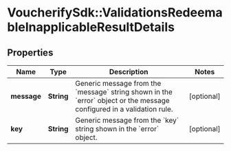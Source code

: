 # VoucherifySdk::ValidationsRedeemableInapplicableResultDetails

## Properties

| Name | Type | Description | Notes |
| ---- | ---- | ----------- | ----- |
| **message** | **String** | Generic message from the &#x60;message&#x60; string shown in the &#x60;error&#x60; object or the message configured in a validation rule. | [optional] |
| **key** | **String** | Generic message from the &#x60;key&#x60; string shown in the &#x60;error&#x60; object. | [optional] |

